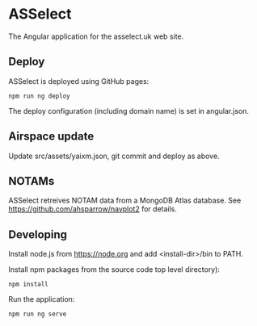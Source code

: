 # ASSelect

The Angular application for the asselect.uk web site.

## Deploy

ASSelect is deployed using GitHub pages:

    npm run ng deploy

The deploy configuration (including domain name) is set in angular.json.

## Airspace update

Update src/assets/yaixm.json, git commit and deploy as above.

## NOTAMs

ASSelect retreives NOTAM data from a MongoDB Atlas database. See
https://github.com/ahsparrow/navplot2 for details.

## Developing

Install node.js from https://node.org and add \<install-dir\>/bin to PATH.

Install npm packages from the source code top level directory):

    npm install

Run the application:

    npm run ng serve
